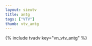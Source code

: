 ```yaml
---
layout: sieutv
title: antg
tags: ["VTV"]
thumb: vtv_antg
---
```

{% include tvadv key="vn_vtv_antg" %}

